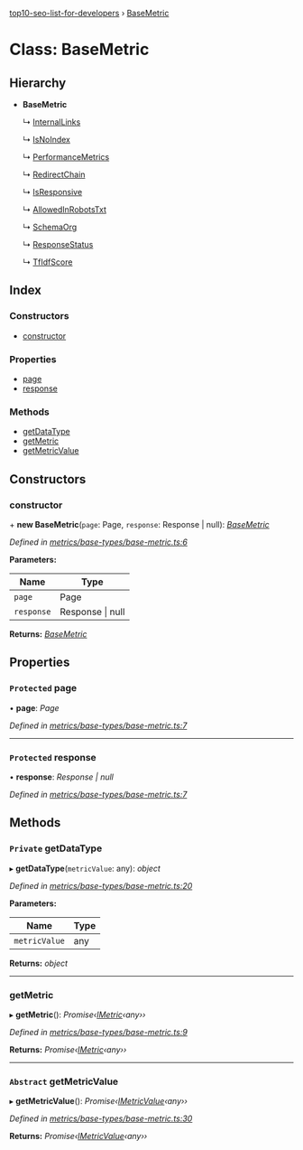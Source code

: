 [top10-seo-list-for-developers](../README.md) › [BaseMetric](basemetric.md)

# Class: BaseMetric

## Hierarchy

* **BaseMetric**

  ↳ [InternalLinks](internallinks.md)

  ↳ [IsNoIndex](isnoindex.md)

  ↳ [PerformanceMetrics](performancemetrics.md)

  ↳ [RedirectChain](redirectchain.md)

  ↳ [IsResponsive](isresponsive.md)

  ↳ [AllowedInRobotsTxt](allowedinrobotstxt.md)

  ↳ [SchemaOrg](schemaorg.md)

  ↳ [ResponseStatus](responsestatus.md)

  ↳ [TfIdfScore](tfidfscore.md)

## Index

### Constructors

* [constructor](basemetric.md#constructor)

### Properties

* [page](basemetric.md#protected-page)
* [response](basemetric.md#protected-response)

### Methods

* [getDataType](basemetric.md#private-getdatatype)
* [getMetric](basemetric.md#getmetric)
* [getMetricValue](basemetric.md#abstract-getmetricvalue)

## Constructors

###  constructor

\+ **new BaseMetric**(`page`: Page, `response`: Response | null): *[BaseMetric](basemetric.md)*

*Defined in [metrics/base-types/base-metric.ts:6](https://github.com/deepcrawl/top10-seo-list-for-developer/blob/38108d7/src/metrics/base-types/base-metric.ts#L6)*

**Parameters:**

Name | Type |
------ | ------ |
`page` | Page |
`response` | Response &#124; null |

**Returns:** *[BaseMetric](basemetric.md)*

## Properties

### `Protected` page

• **page**: *Page*

*Defined in [metrics/base-types/base-metric.ts:7](https://github.com/deepcrawl/top10-seo-list-for-developer/blob/38108d7/src/metrics/base-types/base-metric.ts#L7)*

___

### `Protected` response

• **response**: *Response | null*

*Defined in [metrics/base-types/base-metric.ts:7](https://github.com/deepcrawl/top10-seo-list-for-developer/blob/38108d7/src/metrics/base-types/base-metric.ts#L7)*

## Methods

### `Private` getDataType

▸ **getDataType**(`metricValue`: any): *object*

*Defined in [metrics/base-types/base-metric.ts:20](https://github.com/deepcrawl/top10-seo-list-for-developer/blob/38108d7/src/metrics/base-types/base-metric.ts#L20)*

**Parameters:**

Name | Type |
------ | ------ |
`metricValue` | any |

**Returns:** *object*

___

###  getMetric

▸ **getMetric**(): *Promise‹[IMetric](../interfaces/imetric.md)‹any››*

*Defined in [metrics/base-types/base-metric.ts:9](https://github.com/deepcrawl/top10-seo-list-for-developer/blob/38108d7/src/metrics/base-types/base-metric.ts#L9)*

**Returns:** *Promise‹[IMetric](../interfaces/imetric.md)‹any››*

___

### `Abstract` getMetricValue

▸ **getMetricValue**(): *Promise‹[IMetricValue](../interfaces/imetricvalue.md)‹any››*

*Defined in [metrics/base-types/base-metric.ts:30](https://github.com/deepcrawl/top10-seo-list-for-developer/blob/38108d7/src/metrics/base-types/base-metric.ts#L30)*

**Returns:** *Promise‹[IMetricValue](../interfaces/imetricvalue.md)‹any››*
